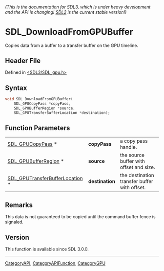 ###### (This is the documentation for SDL3, which is under heavy development and the API is changing! [SDL2](https://wiki.libsdl.org/SDL2/) is the current stable version!)
# SDL_DownloadFromGPUBuffer

Copies data from a buffer to a transfer buffer on the GPU timeline.

## Header File

Defined in [<SDL3/SDL_gpu.h>](https://github.com/libsdl-org/SDL/blob/main/include/SDL3/SDL_gpu.h)

## Syntax

```c
void SDL_DownloadFromGPUBuffer(
    SDL_GPUCopyPass *copyPass,
    SDL_GPUBufferRegion *source,
    SDL_GPUTransferBufferLocation *destination);
```

## Function Parameters

|                                                                  |                 |                                              |
| ---------------------------------------------------------------- | --------------- | -------------------------------------------- |
| [SDL_GPUCopyPass](SDL_GPUCopyPass) *                             | **copyPass**    | a copy pass handle.                          |
| [SDL_GPUBufferRegion](SDL_GPUBufferRegion) *                     | **source**      | the source buffer with offset and size.      |
| [SDL_GPUTransferBufferLocation](SDL_GPUTransferBufferLocation) * | **destination** | the destination transfer buffer with offset. |

## Remarks

This data is not guaranteed to be copied until the command buffer fence is
signaled.

## Version

This function is available since SDL 3.0.0.

----
[CategoryAPI](CategoryAPI), [CategoryAPIFunction](CategoryAPIFunction), [CategoryGPU](CategoryGPU)


